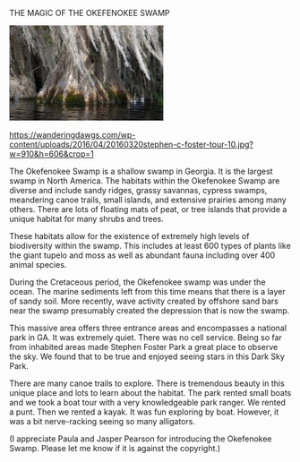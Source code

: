 THE MAGIC OF THE OKEFENOKEE SWAMP


![THE MAGIC OF THE OKEFENOKEE SWAMP](https://github.com/ywangnccu/ywang/blob/main/images/OkefenokeeSwamp.jpg)

https://wanderingdawgs.com/wp-content/uploads/2016/04/20160320stephen-c-foster-tour-10.jpg?w=910&h=606&crop=1


The Okefenokee Swamp is a shallow swamp in Georgia. It is the largest swamp in North America. The habitats within the Okefenokee Swamp are diverse and include sandy ridges, grassy savannas, cypress swamps, 
meandering canoe trails, small islands, and extensive prairies among many others. There are lots of floating mats of peat, or tree islands that provide a unique habitat for many shrubs and trees. 

These habitats allow for the existence of extremely high levels of biodiversity within the swamp. 
This includes at least 600 types of plants like the giant tupelo and moss as well as abundant fauna including over 400 animal species.

During the Cretaceous period, the Okefenokee swamp was under the ocean. The marine sediments left from this time means that there is a layer of sandy soil. 
More recently, wave activity created by offshore sand bars near the swamp presumably created the depression that is now the swamp. 

This massive area offers three entrance areas and encompasses a national park in GA. It was extremely quiet. There was no cell service. 
Being so far from inhabited areas made Stephen Foster Park a great place to observe the sky. We found that to be true and enjoyed seeing stars in this Dark Sky Park.

There are many canoe trails to explore. There is tremendous beauty in this unique place and lots to learn about the habitat. 
The park rented small boats and we took a boat tour with a very knowledgeable park ranger. We rented a punt. Then we rented a kayak. It was fun exploring by boat. However, it was a bit nerve-racking seeing so many alligators.


(I appreciate Paula and Jasper Pearson for introducing the Okefenokee Swamp. Please let me know if it is against the copyright.)

